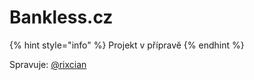 # Bankless.cz

{% hint style="info" %}
Projekt v přípravě
{% endhint %}

Spravuje: [@rixcian](https://forum.gwei.cz/u/rixcian)

